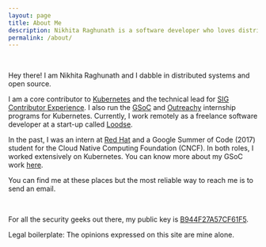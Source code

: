 ```yaml
---
layout: page
title: About Me
description: Nikhita Raghunath is a software developer who loves distributed systems and open source.
permalink: /about/
---
```

<br>


Hey there! I am Nikhita Raghunath and I dabble in distributed systems and open source.

I am a core contributor to [Kubernetes](https://kubernetes.io/) and the technical lead for [SIG Contributor Experience](https://git.k8s.io/community/sig-contributor-experience).
I also run the [GSoC](https://github.com/cncf/soc#organization-admins) and [Outreachy](https://www.outreachy.org/communities/cfp/kubernetes/) internship programs for Kubernetes.
Currently, I work remotely as a freelance software developer at a start-up called [Loodse](https://www.loodse.com/).


In the past, I was an intern at [Red Hat](https://www.redhat.com/en) and a Google Summer of Code (2017) student for the Cloud Native Computing Foundation (CNCF). In both roles, I worked extensively on Kubernetes. You can know more about my GSoC work [here](https://github.com/nikhita/gsoc-meta-k8s).

You can find me at these places but the most reliable way to reach me is to send an email.

<div align="center">
<p>
<a href="mailto:hello@nikhita.dev"><i class="fa fa-envelope-o fa-fw" aria-hidden="true" style="font-size:40px;color:#2980b9"></i></a>
&nbsp; &nbsp; &nbsp;
<a href="https://github.com/nikhita"><i class="fa fa-github" aria-hidden="true" style="font-size:40px;color:#2980b9"></i></a>
&nbsp; &nbsp; &nbsp;
<a href="https://twitter.com/TheNikhita"><i class="fa fa-twitter" aria-hidden="true" style="font-size:40px;color:#2980b9"></i></a>
&nbsp; &nbsp; &nbsp;
<a href="https://www.linkedin.com/in/nikinath/"><i class="fa fa-linkedin" aria-hidden="true" style="font-size:40px;color:#2980b9"></i></a>
&nbsp; &nbsp; &nbsp;
<a href="https://kubernetes.slack.com/team/nikhita"><i class="fa fa-slack" aria-hidden="true" style="font-size:40px;color:#2980b9"></i></a>
</p>
</div>

For all the security geeks out there, my public key is [B944F27A57CF61F5](https://keybase.io/nikhita).

Legal boilerplate: The opinions expressed on this site are mine alone.
